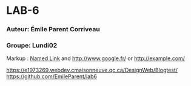 # LAB-6 #
### Auteur: Émile Parent Corriveau ###
### Groupe: Lundi02 ###
Markup :  [Named Link](http://www.google.fr/ "Named link title") and http://www.google.fr/ or <http://example.com/>

https://e1973269.webdev.cmaisonneuve.qc.ca/DesignWeb/Blogtest/
https://github.com/EmileParent/lab6
